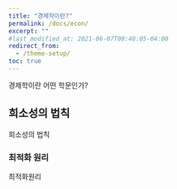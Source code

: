 ```yaml
---
title: "경제학이란?"
permalink: /docs/econ/
excerpt: ""
#last_modified_at: 2021-06-07T08:48:05-04:00
redirect_from:
  - /theme-setup/
toc: true
---
```


경제학이란 어떤 학문인가? 

## 희소성의 법칙

희소성의 법칙

### 최적화 원리

최적화원리 
